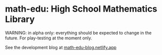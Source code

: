 # math-edu: High School Mathematics Library

WARNING: in alpha only: everything should be expected to change in the future. For play-testing at the moment only.

See the development blog at [math-edu-blog.netlify.app](https://math-edu-blog.netlify.app)